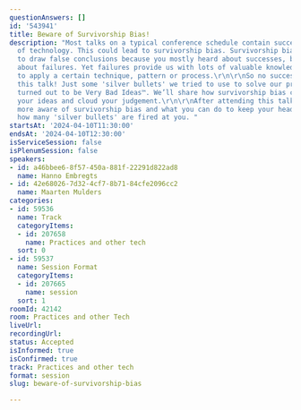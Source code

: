 ```yaml
---
questionAnswers: []
id: '543941'
title: Beware of Survivorship Bias!
description: "Most talks on a typical conference schedule contain success stories
  of technology. This could lead to survivorship bias. Survivorship bias causes you
  to draw false conclusions because you mostly heard about successes, but hardly ever
  about failures. Yet failures provide us with lots of valuable knowledge: when not
  to apply a certain technique, pattern or process.\r\n\r\nSo no success stories in
  this talk! Just some 'silver bullets' we tried to use to solve our problems, but
  turned out to be Very Bad Ideas™. We’ll share how survivorship bias can easily influence
  your ideas and cloud your judgement.\r\n\r\nAfter attending this talk you'll be
  more aware of survivorship bias and what you can do to keep your head cool, no matter
  how many 'silver bullets' are fired at you. "
startsAt: '2024-04-10T11:30:00'
endsAt: '2024-04-10T12:30:00'
isServiceSession: false
isPlenumSession: false
speakers:
- id: a46bbee6-8f57-450a-881f-22291d822ad8
  name: Hanno Embregts
- id: 42e68026-7d32-4cf7-8b71-84cfe2096cc2
  name: Maarten Mulders
categories:
- id: 59536
  name: Track
  categoryItems:
  - id: 207658
    name: Practices and other tech
  sort: 0
- id: 59537
  name: Session Format
  categoryItems:
  - id: 207665
    name: session
  sort: 1
roomId: 42142
room: Practices and other Tech
liveUrl: 
recordingUrl: 
status: Accepted
isInformed: true
isConfirmed: true
track: Practices and other tech
format: session
slug: beware-of-survivorship-bias

---
```

